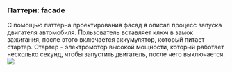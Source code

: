 ### Паттерн: facade ###
С помощью паттерна проектирования фасад я описал процесс запуска двигателя автомобиля.
Пользователь вставляет ключ в замок зажигания, после этого включается аккумулятор, который питает стартер. Стартер - электромотор высокой мощности, который работает несколько секунд, чтобы запустить двигатель, после чего выключается.
![](https://github.com/beketov-dmitry/design-patterns/raw/master/DesignPatterns/Facade_kollokvium2/Screenshot_7.jpg)